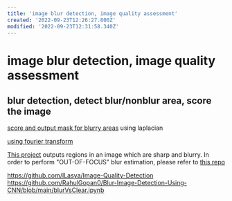 ```yaml
---
title: 'image blur detection, image quality assessment'
created: '2022-09-23T12:26:27.800Z'
modified: '2022-09-23T12:31:58.340Z'
---
```


# image blur detection, image quality assessment

## blur detection, detect blur/nonblur area, score the image

[score and output mask for blurry areas](https://github.com/WillBrennan/BlurDetection2) using laplacian

[using fourier transform](https://github.com/whdcumt/BlurDetection)

[This project](https://github.com/Utkarsh-Deshmukh/Spatially-Varying-Blur-Detection-python) outputs regions in an image which are sharp and blurry. In order to perform "OUT-OF-FOCUS" blur estimation, please refer to [this repo]()

https://github.com/ILasya/Image-Quality-Detection
https://github.com/RahulGopan0/Blur-Image-Detection-Using-CNN/blob/main/blurVsClear.ipynb

